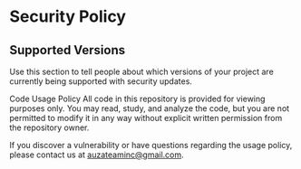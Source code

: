 # Security Policy
## Supported Versions
Use this section to tell people about which versions of your project are currently being supported with security updates.

Code Usage Policy
All code in this repository is provided for viewing purposes only. You may read, study, and analyze the code, but you are not permitted to modify it in any way without explicit written permission from the repository owner.

If you discover a vulnerability or have questions regarding the usage policy, please contact us at auzateaminc@gmail.com.
